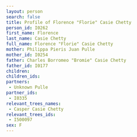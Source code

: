 ```yaml
---
layout: person
search: false
title: Profile of Florence "Florie" Casie Chetty
person_id: I0262
first_name: Florence
last_name: Casie Chetty
full_name: Florence "Florie" Casie Chetty
mother: Philippa Pieris Juan Pulle
mother_id: I0254
father: Charles Borromeo "Bromie" Casie Chetty
father_id: I0177
children:
children_ids:
partners:
 - Unknown Pulle
partner_ids:
 - I0335
relevant_trees_names:
 - Casper Casie Chetty
relevant_trees_ids:
 - I500097
sex: F
---
```


